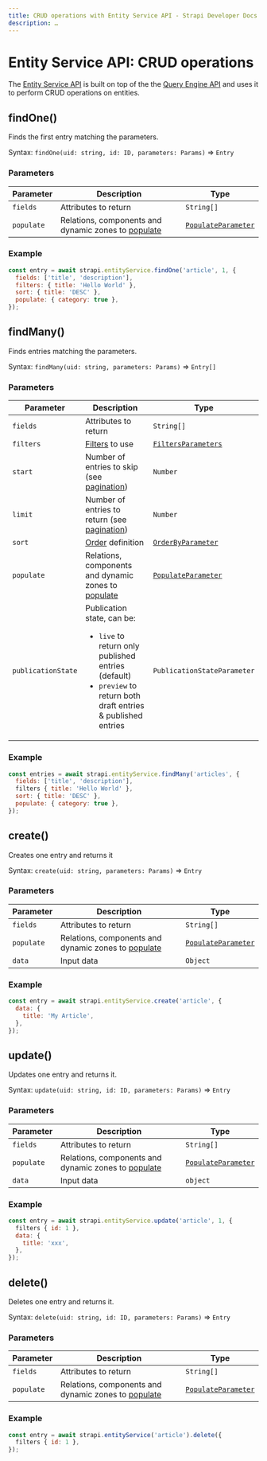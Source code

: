 ```yaml
---
title: CRUD operations with Entity Service API - Strapi Developer Docs
description: …
---
```


<!-- TODO: update SEO -->

# Entity Service API: CRUD operations

The [Entity Service API](/developer-docs/latest/developer-resources/database-apis-reference/entity-service-api.md) is built on top of the the [Query Engine API](/developer-docs/latest/developer-resources/database-apis-reference/entity-service-api.md) and uses it to perform CRUD operations on entities.

## findOne()

Finds the first entry matching the parameters.

Syntax: `findOne(uid: string, id: ID, parameters: Params)` ⇒ `Entry`

### Parameters

| Parameter | Description                                | Type                           |
| --------- | ------------------------------------------ | ------------------------------ |
| `fields`    | Attributes to return           | `String[]`                     |
| `populate`  | Relations, components and dynamic zones to [populate](/developer-docs/latest/developer-resources/database-apis-reference/entity-service/populating.md) | [`PopulateParameter`<Fa-Link color="grey"/>](/developer-docs/latest/developer-resources/database-apis-reference/entity-service/populating.md) |

### Example

```js
const entry = await strapi.entityService.findOne('article', 1, {
  fields: ['title', 'description'],
  filters: { title: 'Hello World' },
  sort: { title: 'DESC' },
  populate: { category: true },
});
```

## findMany()

Finds entries matching the parameters.

Syntax: `findMany(uid: string, parameters: Params)` ⇒ `Entry[]`

### Parameters

| Parameter        | Description                                | Type                           |
| ---------------- | ------------------------------------------ | ------------------------------ |
| `fields`           | Attributes to return           | `String[]`                     |
| `filters`          | [Filters](/developer-docs/latest/developer-resources/database-apis-reference/entity-service/filter.md) to use                                     | [`FiltersParameters`<Fa-Link color="grey"/>](/developer-docs/latest/developer-resources/database-apis-reference/entity-service/filter.md)   |
| `start`            | Number of entries to skip (see [pagination](/developer-docs/latest/developer-resources/database-apis-reference/entity-service/order-pagination.html#pagination))                   | `Number`                       |
| `limit`            | Number of entries to return (see [pagination](/developer-docs/latest/developer-resources/database-apis-reference/entity-service/order-pagination.html#pagination))| `Number`                       |
| `sort`             | [Order](/developer-docs/latest/developer-resources/database-apis-reference/entity-service/ordering-pagination.md) definition                   | [`OrderByParameter`<Fa-Link color="grey"/>](/developer-docs/latest/developer-resources/database-apis-reference/entity-service/ordering-pagination.md)    |
| `populate`         | Relations, components and dynamic zones to [populate](/developer-docs/latest/developer-resources/database-apis-reference/entity-service/populating.md) | [`PopulateParameter`<Fa-Link color="grey"/>](/developer-docs/latest/developer-resources/database-apis-reference/entity-service/populating.md) |
| `publicationState` | Publication state, can be:<ul><li>`live` to return only published entries (default)</li><li>`preview` to return both draft entries & published entries</li></ul> | `PublicationStateParameter` |

### Example

```js
const entries = await strapi.entityService.findMany('articles', {
  fields: ['title', 'description'],
  filters { title: 'Hello World' },
  sort: { title: 'DESC' },
  populate: { category: true },
});
```

## create()

Creates one entry and returns it

Syntax: `create(uid: string, parameters: Params)` ⇒ `Entry`

### Parameters

| Parameter | Description                                | Type                           |
| --------- | ------------------------------------------ | ------------------------------ |
| `fields`    | Attributes to return           | `String[]`                     |
| `populate`  | Relations, components and dynamic zones to [populate](/developer-docs/latest/developer-resources/database-apis-reference/entity-service/populating.md) | [`PopulateParameter`<Fa-Link color="grey"/>](/developer-docs/latest/developer-resources/database-apis-reference/entity-service/populating.md) |
| `data`      | Input data                                 | `Object`                       |

### Example

```js
const entry = await strapi.entityService.create('article', {
  data: {
    title: 'My Article',
  },
});
```

## update()

Updates one entry and returns it.

Syntax: `update(uid: string, id: ID, parameters: Params)` ⇒ `Entry`

### Parameters

| Parameter | Description                                | Type                           |
| --------- | ------------------------------------------ | ------------------------------ |
| `fields`    | Attributes to return           | `String[]`                     |
| `populate`  | Relations, components and dynamic zones to [populate](/developer-docs/latest/developer-resources/database-apis-reference/entity-service/populating.md) | [`PopulateParameter`<Fa-Link color="grey"/>](/developer-docs/latest/developer-resources/database-apis-reference/entity-service/populating.md) |
| `data`      | Input data                                 | `object`                       |

### Example

```js
const entry = await strapi.entityService.update('article', 1, {
  filters { id: 1 },
  data: {
    title: 'xxx',
  },
});
```

## delete()

Deletes one entry and returns it.

Syntax: `delete(uid: string, id: ID, parameters: Params)` ⇒ `Entry`

### Parameters

| Parameter | Description                                | Type                           |
| --------- | ------------------------------------------ | ------------------------------ |
| `fields`    | Attributes to return           | `String[]`                     |
| `populate`  | Relations, components and dynamic zones to [populate](/developer-docs/latest/developer-resources/database-apis-reference/entity-service/populating.md) | [`PopulateParameter`<Fa-Link color="grey"/>](/developer-docs/latest/developer-resources/database-apis-reference/entity-service/populating.md) |

### Example

```js
const entry = await strapi.entityService('article').delete({
  filters { id: 1 },
});
```
